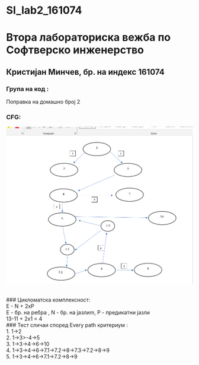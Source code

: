 # SI_lab2_161074
# Втора лабораториска вежба по Софтверско инженерство

## Кристијан Минчев, бр. на индекс 161074

### Група на код : <br>
Поправка на домашно број 2 <br>
### CFG:<br>
![CFG image](https://github.com/Snooppyy14/SI_lab2_161074/blob/master/cfg%20image.png)

<br>
### Цикломатска комплексност: <br>
E - N + 2xP <br>
Е - бр. на ребра , N - бр. на јазлиm, P - предикатни јазли <br>
13-11 + 2x1 = 4
<br>
### Тест сличаи според Every path критериум : <br>
1. 1->2<br>
2. 1->3>-4->5<br>
3. 1->3->4->6->10<br>
4. 1->3->4->6->7.1->7.2->8->7.3->7.2->8->9<br>
5. 1->3->4->6->7.1->7.2->8->9<br>




